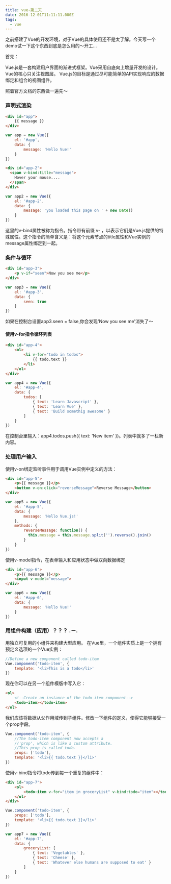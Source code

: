 ```yaml
---
title: vue-第二天
date: 2016-12-01T11:11:11.000Z
tags:
  - vue
---
```

之前搭建了Vue的开发环境，对于Vue的具体使用还不是太了解。今天写一个demo试一下这个东西到底是怎么用的～开工...

首先：

Vue.js是一套构建用户界面的渐进式框架。Vue采用自底向上增量开发的设计。Vue的核心只关注视图层。
Vue.js的目标是通过尽可能简单的API实现响应的数据绑定和组合的视图组件。

照着官方文档的东西做一遍先～

<!--more-->

### 声明式渲染
```html
<div id="app">
    {{ message }}
</div>
```

```js
var app = new Vue({
    el: '#app',
    data: {
        message: 'Hello Vue!'
    }
})
```

```html
<div id="app-2">
  <span v-bind:title="message">
    Hover your mouse....   
  </span>
</div>
```
```js
var app2 = new Vue({
    el: '#app-2',
    data: {
        message: 'you loaded this page on ' + new Date()
    }
})
```
这里的v-bind属性被称为指令。指令带有前缀 v- ，以表示它们是Vue.js提供的特殊属性。这个指令的简单含义是：将这个元素节点的title属性和Vue实例的message属性绑定到一起。

### 条件与循环
```html
<div id="app-3">
    <p v-if="seen">Now you see me</p>
</div>
```
```js
var app3 = new Vue({
    el: '#app-3',
    data: {
        seen: true
    }
})
```
如果在控制台设置app3.seen = false,你会发现'Now you see me'消失了～
#### 使用v-for指令循环列表
```html
<div id="app-4">
    <ol>
        <li v-for="todo in todos">
            {{ todo.text }}
        </li>
    </ol>
</div>
```

```js
var app4 = new Vue({
    el: '#app-4',
    data: {
        todos: [
            { text: 'Learn Javascript' },
            { text: 'Learn Vue' },
            { text: 'Build somethig awesome' }
        ]
    }
})
```
在控制台里输入：app4.todos.push({ text: 'New item' })。列表中就多了一栏新内容。
### 处理用户输入
使用v-on绑定监听事件用于调用Vue实例中定义的方法：
```html
<div id="app-5">
    <p>{{ message }}</p>
    <button v-on:click="reverseMessage">Reverse Message</button>
</div>
```
```js
var app5 = new Vue({
    el: '#app-5',
    data: {
        message: 'Hello Vue.js!'
    },
    methods: {
        reverseMessage: function() {
          this.message = this.message.split('').reverse().join()
        }
    }
})
```
使用v-model指令，在表单输入和应用状态中做双向数据绑定
```html
<div id="app-6">
    <p>{{ message }}</p>
    <input v-model="message">
</div>
```
```js
var app6 = new Vue({
    el: '#app-6',
    data: {
        message: 'Hello Vue!'
    }
})
```

### 用组件构建（应用）？？？ .－.
用独立可复用的小组件来构建大型应用。
在Vue里，一个组件实质上是一个拥有预定义选项的一个Vue实例：
```js
//Define a new component called todo-item
Vue.component('todo-item', {
    template: '<li>This is a todo</li>'
})
```
现在你可以在另一个组件模版中写入它：
```html
<ol>
    <!--Create an instance of the todo-item component-->
    <todo-item></todo-item>
</ol>
```
我们应该将数据从父作用域传到子组件。修改一下组件的定义，使得它能够接受一个prop字段。
```js
Vue.component('todo-item', {
    //The todo-item component now accepts a
    //'prop', which is like a custom attribute.
    //This prop is called todo.
    props: ['todo'],
    template: '<li>{{ todo.text }}</li>'
})
```
使用v-bind指令将todo传到每一个重复的组件中：
```html
<div id="app-7">
    <ol>
        <todo-item v-for="item in groceryList" v-bind:todo="item"></todo-item>
    </ol>
</div>
```
```js
Vue.component('todo-item', {
    props: ['todo'],
    template: '<li>{{ todo.text }}</li>'
})

var app7 = new Vue({
    el: '#app-7',
    data: {
        groceryList: [
            { text: 'Vegetables' },
            { text: 'Cheese' },
            { text: 'Whatever else humans are supposed to eat' }
        ]
    }
})
```

